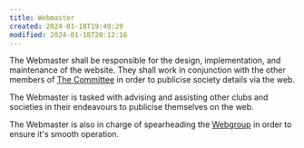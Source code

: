 ```yaml
---
title: Webmaster
created: 2024-01-18T19:49:29
modified: 2024-01-18T20:12:16
---
```


The Webmaster shall be responsible for the design, implementation, and maintenance of the website. They shall work in conjunction with the other members of [The Committee](The%20Committee.md) in order to publicise society details via the web.

The Webmaster is tasked with advising and assisting other clubs and societies in their endeavours to publicise themselves on the web.

The Webmaster is also in charge of spearheading the [Webgroup](../webgroup/Webgroup.md) in order to ensure it's smooth operation.

